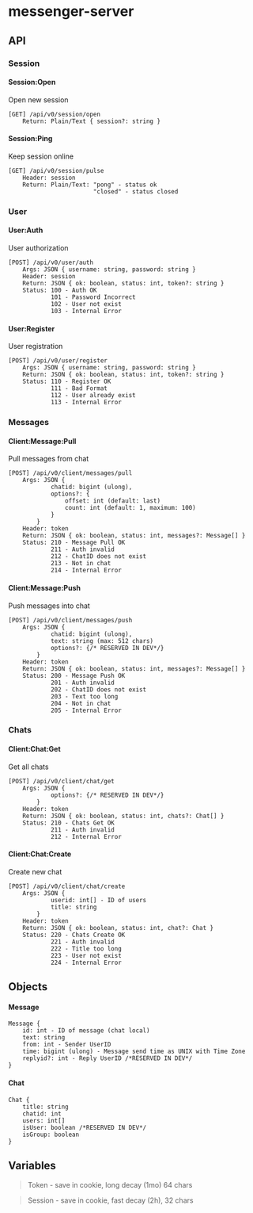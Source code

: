 # messenger-server

## API
### Session
#### Session:Open
Open new session
```
[GET] /api/v0/session/open
    Return: Plain/Text { session?: string }
```
#### Session:Ping 
Keep session online
```
[GET] /api/v0/session/pulse
    Header: session
    Return: Plain/Text: "pong" - status ok
                        "closed" - status closed
```
### User
#### User:Auth
User authorization
```
[POST] /api/v0/user/auth
    Args: JSON { username: string, password: string }
    Header: session
    Return: JSON { ok: boolean, status: int, token?: string }
    Status: 100 - Auth OK
            101 - Password Incorrect
            102 - User not exist
            103 - Internal Error
```
#### User:Register
User registration
```
[POST] /api/v0/user/register
    Args: JSON { username: string, password: string }
    Return: JSON { ok: boolean, status: int, token?: string }
    Status: 110 - Register OK
            111 - Bad Format
            112 - User already exist
            113 - Internal Error
```
### Messages
#### Client:Message:Pull
Pull messages from chat
```
[POST] /api/v0/client/messages/pull
    Args: JSON { 
            chatid: bigint (ulong),
            options?: {
                offset: int (default: last)
                count: int (default: 1, maximum: 100)
            }
        }
    Header: token
    Return: JSON { ok: boolean, status: int, messages?: Message[] }
    Status: 210 - Message Pull OK
            211 - Auth invalid
            212 - ChatID does not exist
            213 - Not in chat
            214 - Internal Error
```
#### Client:Message:Push
Push messages into chat
```
[POST] /api/v0/client/messages/push
    Args: JSON {
            chatid: bigint (ulong),
            text: string (max: 512 chars)
            options?: {/* RESERVED IN DEV*/}
        }
    Header: token
    Return: JSON { ok: boolean, status: int, messages?: Message[] }
    Status: 200 - Message Push OK
            201 - Auth invalid
            202 - ChatID does not exist
            203 - Text too long
            204 - Not in chat
            205 - Internal Error
```
### Chats
#### Client:Chat:Get
Get all chats
```
[POST] /api/v0/client/chat/get
    Args: JSON {
            options?: {/* RESERVED IN DEV*/}
        }
    Header: token
    Return: JSON { ok: boolean, status: int, chats?: Chat[] }
    Status: 210 - Chats Get OK
            211 - Auth invalid
            212 - Internal Error
```
#### Client:Chat:Create
Create new chat
```
[POST] /api/v0/client/chat/create
    Args: JSON {
            userid: int[] - ID of users
            title: string
        }
    Header: token
    Return: JSON { ok: boolean, status: int, chat?: Chat }
    Status: 220 - Chats Create OK
            221 - Auth invalid
            222 - Title too long
            223 - User not exist
            224 - Internal Error
```

## Objects

#### Message
```
Message {
    id: int - ID of message (chat local)
    text: string
    from: int - Sender UserID    
    time: bigint (ulong) - Message send time as UNIX with Time Zone
    replyid?: int - Reply UserID /*RESERVED IN DEV*/
}
```

#### Chat
```
Chat {
    title: string
    chatid: int
    users: int[]
    isUser: boolean /*RESERVED IN DEV*/
    isGroup: boolean
}
```

## Variables
>Token - save in cookie, long decay (1mo) 64 chars

>Session - save in cookie, fast decay (2h), 32 chars